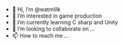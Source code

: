 - 👋 Hi, I’m @watmlilk
- 👀 I’m interested in game production
- 🌱 I’m currently learning C sharp and Unity
- 💞️ I’m looking to collaborate on ...
- 📫 How to reach me ...

<!---
watmlilk/watmlilk is a ✨ special ✨ repository because its `README.md` (this file) appears on your GitHub profile.
You can click the Preview link to take a look at your changes.
--->
